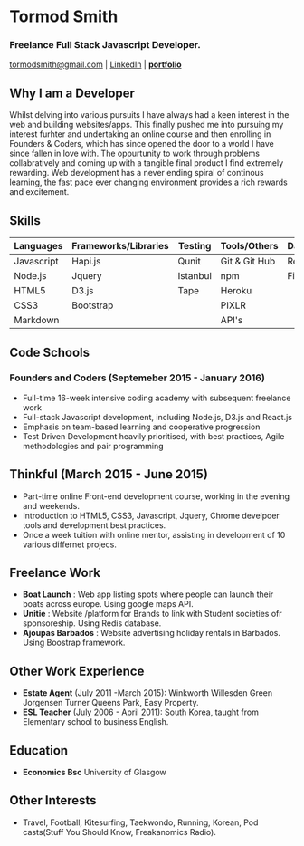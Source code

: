 # Tormod Smith

### Freelance Full Stack Javascript Developer. 

tormodsmith@gmail.com | [LinkedIn](https://www.linkedin.com/in/tormod-smith-b49bb614?trk=nav_responsive_tab_profile) |
[**portfolio**](http://tormod17.github.io/tormod-smith-portfolio/)

## Why I am a Developer

Whilst delving into various pursuits I have always had a keen interest in the web and building websites/apps. This finally pushed me into pursuing my interest furhter and undertaking an online course and then enrolling in Founders & Coders, which has since opened the door to a world I have since fallen in love with. The oppurtunity to work through problems collabratively and coming up with a tangible final product I find extremely rewarding. Web development has a never ending spiral of continous learning, the fast pace ever changing environment provides a rich rewards and excitement.


## Skills

| Languages   | Frameworks/Libraries | Testing | Tools/Others  | Databases |
|-------------|----------------------|---------|---------------|-----------|
| Javascript  | Hapi.js              | Qunit   | Git & Git Hub | Redis     |
| Node.js     | Jquery               | Istanbul| npm           | Firebase  |
| HTML5       | D3.js                | Tape    | Heroku        |           |
| CSS3        | Bootstrap            |         | PIXLR         |           |
| Markdown    |                      |         | API's         |           |

## Code Schools 

### Founders and Coders (Septemeber 2015 - January 2016)

- Full-time 16-week intensive coding academy with subsequent freelance work
- Full-stack Javascript development, including Node.js, D3.js and React.js
- Emphasis on team-based learning and cooperative progression
- Test Driven Development heavily prioritised, with best practices, Agile methodologies and pair programming

## Thinkful (March 2015 - June 2015)

- Part-time online Front-end development course, working in the evening and weekends.
- Introduction to HTML5, CSS3,  Javascript, Jquery, Chrome develpoer tools and development best practices.  
- Once a week tuition with online mentor, assisting in development of 10 various differnet projecs. 

## Freelance Work  

- **Boat Launch** : Web app listing spots where people can launch their boats across europe. Using google maps API. 
- **Unitie** : Website /platform for Brands to link with Student societies ofr sponsoreship. Using Redis database. 
- **Ajoupas Barbados** : Website advertising holiday rentals in Barbados. Using Boostrap framework.

## Other Work Experience

- **Estate Agent** (July 2011 -March 2015): Winkworth Willesden Green Jorgensen Turner Queens Park, Easy Property.  
- **ESL Teacher** (July 2006 - April 2011): South Korea, taught from Elementary school to business English. 

## Education

- **Economics Bsc** University of Glasgow

## Other Interests 

- Travel, Football, Kitesurfing, Taekwondo, Running, Korean, Pod casts(Stuff You Should Know, Freakanomics Radio). 


